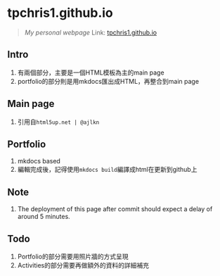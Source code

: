 # tpchris1.github.io
> *My personal webpage* 
> Link: [tpchris1.github.io](https://tpchris1.github.io)

## Intro
1. 有兩個部分，主要是一個HTML模板為主的main page
2. portfolio的部分則是用mkdocs匯出成HTML，再整合到main page

## Main page
1. 引用自`html5up.net | @ajlkn`

## Portfolio
1. mkdocs based
2. 編輯完成後，記得使用`mkdocs build`編譯成html在更新到github上


## Note
1. The deployment of this page after commit should expect a delay of around 5 minutes. 

## Todo
1. Portfolio的部分需要用照片牆的方式呈現
2. Activities的部分需要再做額外的資料的詳細補充